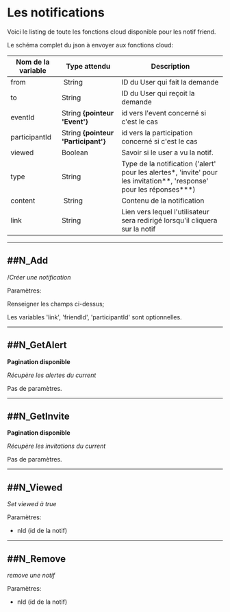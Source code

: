 # Les notifications

Voici le listing de toute les fonctions cloud disponible pour les notif friend.

Le schéma complet du json à envoyer aux fonctions cloud:

| Nom de la variable | Type attendu                 | Description|
| ------------------ | ---------------------------- | ------ |
 from | String | ID du User qui fait la demande
 to | String | ID du User qui reçoit la demande
 eventId | String **{pointeur 'Event'}** | id vers l'event concerné si c'est le cas
 participantId | String **{pointeur 'Participant'}** | id vers la participation concerné si c'est le cas
 viewed | Boolean | Savoir si le user a vu la notif.
 type | String | Type de la notification ('alert' pour les alertes*, 'invite' pour les invitation**, 'response' pour les réponses***)
 content | String | Contenu de la notification
 link | String | Lien vers lequel l'utilisateur sera redirigé lorsqu'il cliquera sur la notif

----------------------
##N_Add
----------------------

/*Créer une notification*

Paramètres:

Renseigner les champs ci-dessus;

Les variables 'link', 'friendId', 'participantId' sont optionnelles.

----------------------
##N_GetAlert
----------------------

**Pagination disponible**

*Récupère les alertes du current*

Pas de paramètres.

----------------------
##N_GetInvite
----------------------

**Pagination disponible**

*Récupère les invitations du current*

Pas de paramètres.

----------------------
##N_Viewed
----------------------

*Set viewed à true*

Paramètres:

* nId (id de la notif)

----------------------
##N_Remove
----------------------

*remove une notif*

Paramètres:

* nId (id de la notif)
